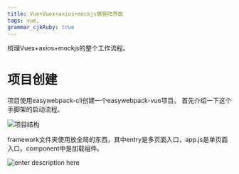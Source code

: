 ```yaml
---
title: Vue+Vuex+axios+mockjs做登陆界面
tags: vue,
grammar_cjkRuby: true
---
```


梳理Vuex+axios+mockjs的整个工作流程。
# 项目创建
项目使用easywebpack-cli创建一个easywebpack-vue项目。
首先介绍一下这个手脚架的启动流程。

![项目结构][1]

framework文件夹使用放全局的东西，其中entry是多页面入口，app.js是单页面入口。component中是加载组件。

![enter description here][2]


  [1]: https://www.github.com/loveshullf/Notes/raw/img/%E5%B0%8F%E4%B9%A6%E5%8C%A0/Vue+Vuex+axios+mockjs%E5%81%9A%E7%99%BB%E9%99%86%E7%95%8C%E9%9D%A2-2017-12-21-1513863635837.jpg
  [2]: https://www.github.com/loveshullf/Notes/raw/img/%E5%B0%8F%E4%B9%A6%E5%8C%A0/Vue+Vuex+axios+mockjs%E5%81%9A%E7%99%BB%E9%99%86%E7%95%8C%E9%9D%A2-2017-12-21-1513863726638.jpg